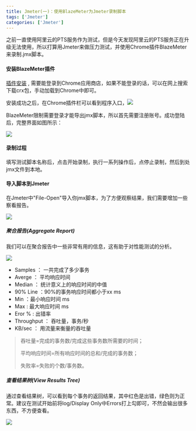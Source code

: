 ```yaml
---
title: Jmeter(一)：使用BlazeMeter为Jmeter录制脚本
tags: ['Jmeter']
categories: ['Jmeter']
---
```


之前一直使用阿里云的PTS服务作为测试，但是今天发现阿里云的PTS服务正在升级无法使用，所以打算用Jmeter来做压力测试，并使用Chrome插件BlazeMeter来录制.jmx脚本。

#### 安装BlazeMeter插件

[插件安装](https://chrome.google.com/webstore/search/blazemeter) , 需要能登录到Chrome应用商店，如果不能登录的话，可以在网上搜索下载crx包，手动加载到Chrome中即可。

安装成功之后，在Chrome插件栏可以看到程序入口，![](https://samzong.oss-cn-shenzhen.aliyuncs.com/blog/r0ps7.jpg)

BlazeMeter限制需要登录才能导出jmx脚本，所以首先需要注册账号。成功登陆后，完整界面如图所示：

![](https://samzong.oss-cn-shenzhen.aliyuncs.com/blog/oamv4.png)

#### 录制过程

填写测试脚本名称后，点击开始录制，执行一系列操作后，点停止录制，然后到处jmx文件到本地。



#### 导入脚本到Jmeter

在Jmeter中"File-Open"导入你jmx脚本，为了方便观察结果，我们需要增加一些察看报告。

![](https://samzong.oss-cn-shenzhen.aliyuncs.com/blog/uxe75.jpg)



##### 聚合报告(Aggregate Report)

我们可以在聚合报告中一些非常有用的信息，这有助于对性能测试的分析。

![](https://samzong.oss-cn-shenzhen.aliyuncs.com/blog/j93gs.png)

* Samples ： 一共完成了多少事务
* Averge ： 平均响应时间
* Median ： 统计意义上的响应时间的中值
* 90% Line ：90%的事务响应时间都小于xx ms
* Min ：最小响应时间 ms
* Max :  最大响应时间 ms
* Eror %  : 出错率
* Throughput ： 吞吐量，事务/秒
* KB/sec ： 用流量来衡量的吞吐量

> 吞吐量=完成的事务数/完成这些事务数所需要的时间；
>
> 平均响应时间=所有响应时间的总和/完成的事务数；
>
> 失败率=失败的个数/事务数。

##### 查看结果树(View Results Tree)

通过查看结果树，可以看到每个事务的返回结果，其中红色是出错，绿色则为正常。建议在测试开始前将log/Display Only中Errors打上勾即可，不然会输出很多东西，不方便查看。

![](https://samzong.oss-cn-shenzhen.aliyuncs.com/blog/moo9h.png)

 

